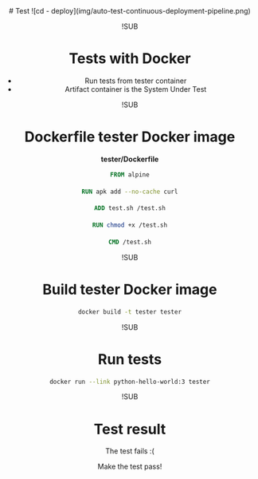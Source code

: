 <!-- .slide: data-background="#64217E" -->
<center>
# Test
![cd - deploy](img/auto-test-continuous-deployment-pipeline.png) <!-- .element: class="noborder" -->

!SUB
# Tests with Docker
- Run tests from tester container</span> <!-- .element: class="fragment" -->
- Artifact container is the System Under Test <!-- .element: class="fragment" -->

!SUB
# Dockerfile tester Docker image

**tester/Dockerfile**

```dockerfile
FROM alpine

RUN apk add --no-cache curl

ADD test.sh /test.sh

RUN chmod +x /test.sh

CMD /test.sh
```

!SUB
# Build tester Docker image

```bash
docker build -t tester tester
```

!SUB
# Run tests
```bash
docker run --link python-hello-world:3 tester
```

!SUB
# Test result
The test fails :(

Make the test pass!
